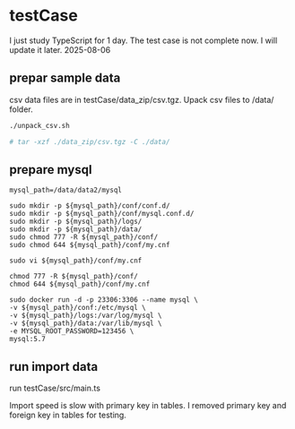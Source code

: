 # testCase

I just study TypeScript for 1 day.
The test case is not complete now.
I will update it later.
2025-08-06

## prepar sample data
csv data files are in testCase/data_zip/csv.tgz.
Upack csv files to /data/ folder.

```sh
./unpack_csv.sh

# tar -xzf ./data_zip/csv.tgz -C ./data/

```

## prepare mysql
```shell
mysql_path=/data/data2/mysql

sudo mkdir -p ${mysql_path}/conf/conf.d/
sudo mkdir -p ${mysql_path}/conf/mysql.conf.d/
sudo mkdir -p ${mysql_path}/logs/
sudo mkdir -p ${mysql_path}/data/
sudo chmod 777 -R ${mysql_path}/conf/
sudo chmod 644 ${mysql_path}/conf/my.cnf

sudo vi ${mysql_path}/conf/my.cnf

chmod 777 -R ${mysql_path}/conf/
chmod 644 ${mysql_path}/conf/my.cnf

sudo docker run -d -p 23306:3306 --name mysql \
-v ${mysql_path}/conf:/etc/mysql \
-v ${mysql_path}/logs:/var/log/mysql \
-v ${mysql_path}/data:/var/lib/mysql \
-e MYSQL_ROOT_PASSWORD=123456 \
mysql:5.7
```

## run import data

run testCase/src/main.ts

Import speed is slow with primary key in tables.
I removed primary key and foreign key in tables for testing.


